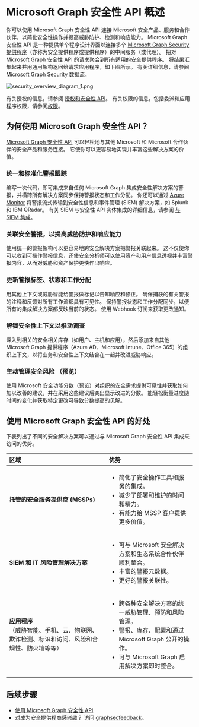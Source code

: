 # <a name="microsoft-graph-security-api-overview"></a>Microsoft Graph 安全性 API 概述

你可以使用 Microsoft Graph 安全性 API 连接 Microsoft 安全产品、服务和合作伙伴，以简化安全性操作并提高威胁防护、检测和响应能力。 Microsoft Graph 安全性 API 是一种提供单个程序设计界面以连接多个 [Microsoft Graph Security 提供程序](../api-reference/v1.0/resources/securityvendorinformation.md)（亦称为安全提供程序或提供程序）的中间服务（或代理）。 把对 Microsoft Graph 安全性 API 的请求聚合到所有适用的安全提供程序。 将结果汇集起来并用通用架构返回给请求应用程序，如下图所示。 有关详细信息，请参阅 [Microsoft Graph Security 数据流](security-dataflow.md)。

![security_overview_diagram_1.png](./images/security_overview_diagram_1.png)

有关授权的信息，请参阅 [授权和安全性 API](security-authorization.md)。 有关权限的信息，包括委派和应用程序权限，请参阅[权限](permissions_reference.md#security-permissions)。

## <a name="why-use-the-microsoft-graph-security-api"></a>为何使用 Microsoft Graph 安全性 API？

 [Microsoft Graph 安全性 API](../api-reference/v1.0/resources/security-api-overview.md) 可以轻松地与其他 Microsoft 和 Microsoft 合作伙伴的安全产品和服务连接。 它使你可以更容易地实现并丰富这些解决方案的价值。

### <a name="unify-and-standardize-alert-tracking"></a>统一和标准化警报跟踪

编写一次代码，即可集成来自任何 Microsoft Graph 集成安全性解决方案的警报，并横跨所有解决方案同步保持警报状态和工作分配。 你还可以通过 [Azure Monitor](https://docs.microsoft.com/en-us/azure/monitoring-and-diagnostics/monitor-stream-monitoring-data-event-hubs#what-can-i-do-with-the-monitoring-data-being-sent-to-my-event-hub) 将警报流式传输到安全性信息和事件管理 (SIEM) 解决方案，如 Splunk 和 IBM QRadar。 有关 SIEM 与安全性 API 实体集成的详细信息，请参阅 [与 SIEM 集成](security_siemintegration.md)。

### <a name="correlate-security-alerts-to-improve-threat-protection-and-response"></a>关联安全警报，以提高威胁防护和响应能力

使用统一的警报架构可以更容易地跨安全解决方案把警报关联起来。 这不仅使你可以收到可操作警报信息，还使安全分析师可以使用资产和用户信息透视并丰富警报内容，从而对威胁和资产保护更快作出响应。  

### <a name="update-alert-tags-status-and-assignments"></a>更新警报标签、状态和工作分配

用其他上下文或威胁智能给警报做标记以告知响应和修正。 确保捕获的有关警报的注释和反馈对所有工作流都具有可见性。 保持警报状态和工作分配同步，以便所有的集成解决方案都反映当前的状态。 使用 Webhook 订阅来获取更改通知。  

### <a name="unlock-security-context-to-drive-investigation"></a>解锁安全性上下文以推动调查

深入到相关的安全相关库存（如用户、主机和应用），然后添加来自其他 Microsoft Graph 提供程序（Azure AD、Microsoft Intune、Office 365）的组织上下文，以将业务和安全性上下文结合在一起并改进威胁响应。

### <a name="proactively-manage-security-risks-preview"></a>主动管理安全风险 （预览）

使用 Microsoft 安全功能分数（预览）对组织的安全需求提供可见性并获取如何加以改善的建议，并在采用这些建议后突出显示改进的分数。 能轻松衡量进度随时间的变化并获取特定更改可导致分数提高的见解。

## <a name="benefits-of-using-the-microsoft-graph-security-api"></a>使用 Microsoft Graph 安全性 API 的好处

下表列出了不同的安全解决方案可以通过与 Microsoft Graph 安全性 API 集成来访问的优势。  

|**区域**     | **优势**|
|:---------------|:---------|
|**托管的安全服务提供商 (MSSPs)**|<ul><li>简化了安全操作工具和服务的集成。</li> <li>减少了部署和维护的时间和精力。</li> <li>有能力给 MSSP 客户提供更多价值。</li></ul>|
|**SIEM 和 IT 风险管理解决方案**|<ul><li>可与 Microsoft 安全解决方案和生态系统合作伙伴顺利整合。</li> <li>丰富的警报元数据。</li> <li>更好的警报关联性。</li></ul>|
|**应用程序** <br>（威胁智能、手机、云、物联网、欺诈检测、标识和访问、风险和合规性、防火墙等等）|<ul><li>跨各种安全解决方案的统一威胁管理、预防和风险管理。</li> <li>警报、库存、配置和通过 Microsoft Graph 公开的操作。</li> <li>可与 Microsoft Graph 启用解决方案即时整合。</li></ul>|

## <a name="next-steps"></a>后续步骤

- [使用 Microsoft Graph 安全性 API](../api-reference/v1.0/resources/security-api-overview.md)
- 对成为安全提供程商感兴趣？ 访问 [graphsecfeedback](mailto:graphsecfeedback@microsoft.com)。
